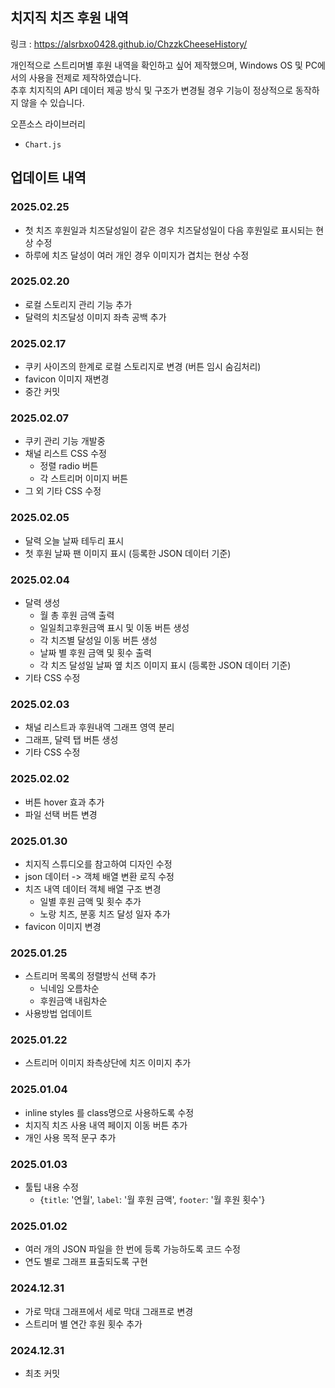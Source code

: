 ## 치지직 치즈 후원 내역
링크 : https://alsrbxo0428.github.io/ChzzkCheeseHistory/

개인적으로 스트리머별 후원 내역을 확인하고 싶어 제작했으며, Windows OS 및 PC에서의 사용을 전제로 제작하였습니다.\
추후 치지직의 API 데이터 제공 방식 및 구조가 변경될 경우 기능이 정상적으로 동작하지 않을 수 있습니다.

오픈소스 라이브러리
- `Chart.js`

## 업데이트 내역

### 2025.02.25
- 첫 치즈 후원일과 치즈달성일이 같은 경우 치즈달성일이 다음 후원일로 표시되는 현상 수정
- 하루에 치즈 달성이 여러 개인 경우 이미지가 겹치는 현상 수정

### 2025.02.20
- 로컬 스토리지 관리 기능 추가
- 달력의 치즈달성 이미지 좌측 공백 추가

### 2025.02.17
- 쿠키 사이즈의 한계로 로컬 스토리지로 변경 (버튼 임시 숨김처리)
- favicon 이미지 재변경
- 중간 커밋

### 2025.02.07
- 쿠키 관리 기능 개발중
- 채널 리스트 CSS 수정
    - 정렬 radio 버튼
    - 각 스트리머 이미지 버튼
- 그 외 기타 CSS 수정

### 2025.02.05
- 달력 오늘 날짜 테두리 표시
- 첫 후원 날짜 팬 이미지 표시 (등록한 JSON 데이터 기준)

### 2025.02.04
- 달력 생성
    - 월 총 후원 금액 출력
    - 일일최고후원금액 표시 및 이동 버튼 생성
    - 각 치즈별 달성일 이동 버튼 생성
    - 날짜 별 후원 금액 및 횟수 출력
    - 각 치즈 달성일 날짜 옆 치즈 이미지 표시 (등록한 JSON 데이터 기준)
- 기타 CSS 수정

### 2025.02.03
- 채널 리스트과 후원내역 그래프 영역 분리
- 그래프, 달력 탭 버튼 생성
- 기타 CSS 수정

### 2025.02.02
- 버튼 hover 효과 추가
- 파일 선택 버튼 변경

### 2025.01.30
- 치지직 스튜디오를 참고하여 디자인 수정
- json 데이터 -> 객체 배열 변환 로직 수정
- 치즈 내역 데이터 객체 배열 구조 변경
    - 일별 후원 금액 및 횟수 추가
    - 노랑 치즈, 분홍 치즈 달성 일자 추가
- favicon 이미지 변경

### 2025.01.25
- 스트리머 목록의 정렬방식 선택 추가
    - 닉네임 오름차순
    - 후원금액 내림차순
- 사용방법 업데이트

### 2025.01.22
- 스트리머 이미지 좌측상단에 치즈 이미지 추가

### 2025.01.04
- inline styles 를 class명으로 사용하도록 수정
- 치지직 치즈 사용 내역 페이지 이동 버튼 추가
- 개인 사용 목적 문구 추가

### 2025.01.03
- 툴팁 내용 수정
    - {`title`: '연월', `label`: '월 후원 금액', `footer`: '월 후원 횟수'}

### 2025.01.02
- 여러 개의 JSON 파일을 한 번에 등록 가능하도록 코드 수정
- 연도 별로 그래프 표출되도록 구현

### 2024.12.31
- 가로 막대 그래프에서 세로 막대 그래프로 변경
- 스트리머 별 연간 후원 횟수 추가

### 2024.12.31
- 최초 커밋